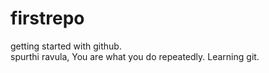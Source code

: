 # firstrepo
getting started with github.<br>
spurthi ravula, You are what you do repeatedly.
Learning git.
